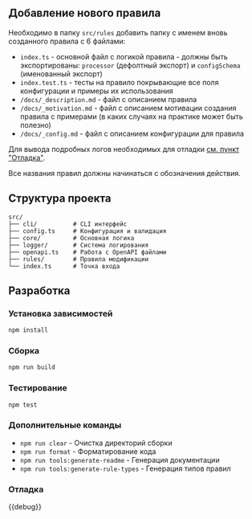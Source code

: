 ## Добавление нового правила

Необходимо в папку `src/rules` добавить папку с именем вновь созданного правила с 6 файлами:

- `index.ts` - основной файл с логикой правила - должны быть экспортированы: `processor` (дефолтный экспорт) и `configSchema` (именованный экспорт)
- `index.test.ts` - тесты на правило покрывающие все поля конфигурации и примеры их использования
- `/docs/_description.md` - файл с описанием правила
- `/docs/_motivation.md` - файл с описанием мотивации создания правила с примерами (в каких случаях на практике может быть полезно)
- `/docs/_config.md` - файл с описанием конфигурации для правила

Для вывода подробных логов необходимых для отладки [см. пункт "Отладка"](#custom_anchor_debug).

Все названия правил должны начинаться с обозначения действия.

## Структура проекта

```
src/
├── cli/          # CLI интерфейс
├── config.ts     # Конфигурация и валидация
├── core/         # Основная логика
├── logger/       # Система логирования
├── openapi.ts    # Работа с OpenAPI файлами
├── rules/        # Правила модификации
└── index.ts      # Точка входа
```

## Разработка

### Установка зависимостей

```bash
npm install
```

### Сборка

```bash
npm run build
```

### Тестирование

```bash
npm test
```

### Дополнительные команды

- `npm run clear` - Очистка директорий сборки
- `npm run format` - Форматирование кода
- `npm run tools:generate-readme` - Генерация документации
- `npm run tools:generate-rule-types` - Генерация типов правил

<a name="custom_anchor_debug"></a>

### Отладка

{{debug}}